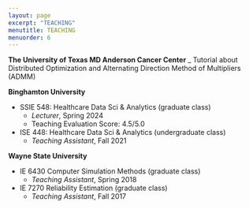 ```yaml
---
layout: page
excerpt: "TEACHING"
menutitle: TEACHING
menuorder: 6
---
```


__The University of Texas MD Anderson Cancer Center__
_ Tutorial about Distributed Optimization and Alternating Direction Method of Multipliers (ADMM)

__Binghamton University__
- SSIE 548: Healthcare Data Sci & Analytics (graduate class)
     - *Lecturer*, Spring 2024
     - Teaching Evaluation Score: 4.5/5.0 
- ISE 448: Healthcare Data Sci & Analytics (undergraduate class)
     - *Teaching Assistant*, Fall 2021 
     
__Wayne State University__
 - IE 6430 Computer Simulation Methods (graduate class)
     - *Teaching Assistant*, Spring 2018
 - IE 7270 Reliability Estimation (graduate class)
     - *Teaching Assistant*, Fall 2017


